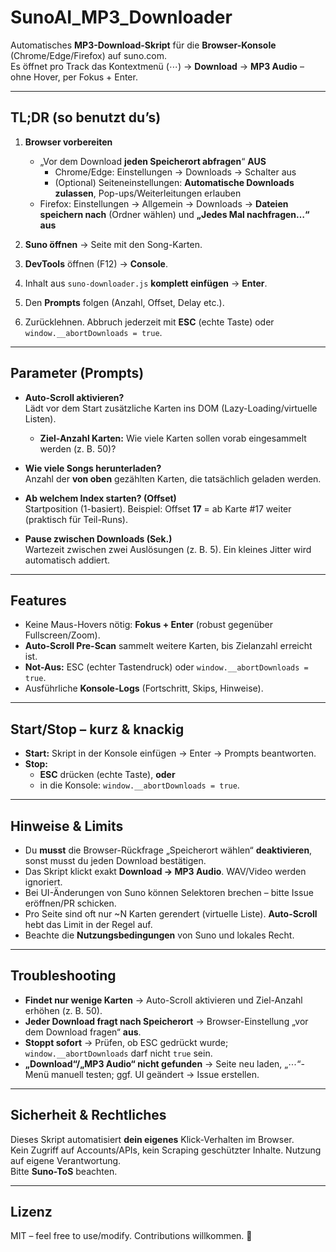 # SunoAI_MP3_Downloader

Automatisches **MP3-Download-Skript** für die **Browser-Konsole** (Chrome/Edge/Firefox) auf suno.com.  
Es öffnet pro Track das Kontextmenü (⋯) → **Download** → **MP3 Audio** – ohne Hover, per Fokus + Enter.

---

## TL;DR (so benutzt du’s)

1. **Browser vorbereiten**
   - „Vor dem Download **jeden Speicherort abfragen**“ **AUS**  
     - Chrome/Edge: Einstellungen → Downloads → Schalter aus  
     - (Optional) Seiteneinstellungen: **Automatische Downloads zulassen**, Pop-ups/Weiterleitungen erlauben  
   - Firefox: Einstellungen → Allgemein → Downloads → **Dateien speichern nach** (Ordner wählen) und **„Jedes Mal nachfragen…“** **aus**

2. **Suno öffnen** → Seite mit den Song-Karten.

3. **DevTools** öffnen (F12) → **Console**.

4. Inhalt aus `suno-downloader.js` **komplett einfügen** → **Enter**.

5. Den **Prompts** folgen (Anzahl, Offset, Delay etc.).

6. Zurücklehnen. Abbruch jederzeit mit **ESC** (echte Taste) oder `window.__abortDownloads = true`.

---

## Parameter (Prompts)

- **Auto-Scroll aktivieren?**  
  Lädt vor dem Start zusätzliche Karten ins DOM (Lazy-Loading/virtuelle Listen).  
  - **Ziel-Anzahl Karten:** Wie viele Karten sollen vorab eingesammelt werden (z. B. 50)?

- **Wie viele Songs herunterladen?**  
  Anzahl der **von oben** gezählten Karten, die tatsächlich geladen werden.

- **Ab welchem Index starten? (Offset)**  
  Startposition (1-basiert). Beispiel: Offset **17** = ab Karte #17 weiter (praktisch für Teil-Runs).

- **Pause zwischen Downloads (Sek.)**  
  Wartezeit zwischen zwei Auslösungen (z. B. 5). Ein kleines Jitter wird automatisch addiert.

---

## Features

- Keine Maus-Hovers nötig: **Fokus + Enter** (robust gegenüber Fullscreen/Zoom).
- **Auto-Scroll Pre-Scan** sammelt weitere Karten, bis Zielanzahl erreicht ist.
- **Not-Aus:** ESC (echter Tastendruck) oder `window.__abortDownloads = true`.
- Ausführliche **Konsole-Logs** (Fortschritt, Skips, Hinweise).

---

## Start/Stop – kurz & knackig

- **Start:** Skript in der Konsole einfügen → Enter → Prompts beantworten.  
- **Stop:**  
  - **ESC** drücken (echte Taste), **oder**  
  - in die Konsole: `window.__abortDownloads = true`.

---

## Hinweise & Limits

- Du **musst** die Browser-Rückfrage „Speicherort wählen“ **deaktivieren**, sonst musst du jeden Download bestätigen.
- Das Skript klickt exakt **Download → MP3 Audio**. WAV/Video werden ignoriert.
- Bei UI-Änderungen von Suno können Selektoren brechen – bitte Issue eröffnen/PR schicken.
- Pro Seite sind oft nur ~N Karten gerendert (virtuelle Liste). **Auto-Scroll** hebt das Limit in der Regel auf.
- Beachte die **Nutzungsbedingungen** von Suno und lokales Recht.

---

## Troubleshooting

- **Findet nur wenige Karten** → Auto-Scroll aktivieren und Ziel-Anzahl erhöhen (z. B. 50).
- **Jeder Download fragt nach Speicherort** → Browser-Einstellung „vor dem Download fragen“ **aus**.
- **Stoppt sofort** → Prüfen, ob ESC gedrückt wurde; `window.__abortDownloads` darf nicht `true` sein.
- **„Download“/„MP3 Audio“ nicht gefunden** → Seite neu laden, „⋯“-Menü manuell testen; ggf. UI geändert → Issue erstellen.

---

## Sicherheit & Rechtliches

Dieses Skript automatisiert **dein eigenes** Klick-Verhalten im Browser.  
Kein Zugriff auf Accounts/APIs, kein Scraping geschützter Inhalte. Nutzung auf eigene Verantwortung.  
Bitte **Suno-ToS** beachten.

---

## Lizenz

MIT – feel free to use/modify. Contributions willkommen. 🚀
